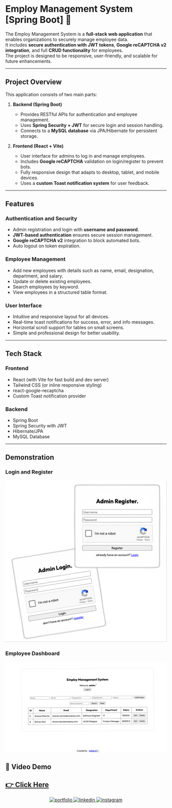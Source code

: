 # Employ Management System [Spring Boot] 🌱

 
The Employ Management System is a **full-stack web application** that enables organizations to securely manage employee data.  
It includes **secure authentication with JWT tokens**, **Google reCAPTCHA v2 integration**, and full **CRUD functionality** for employees.  
The project is designed to be responsive, user-friendly, and scalable for future enhancements.

---

## Project Overview

This application consists of two main parts:

1. **Backend (Spring Boot)**
   - Provides RESTful APIs for authentication and employee management.
   - Uses **Spring Security + JWT** for secure login and session handling.
   - Connects to a **MySQL database** via JPA/Hibernate for persistent storage.

2. **Frontend (React + Vite)**
   - User interface for admins to log in and manage employees.
   - Includes **Google reCAPTCHA** validation on login/register to prevent bots.
   - Fully responsive design that adapts to desktop, tablet, and mobile devices.
   - Uses a **custom Toast notification system** for user feedback.

---

## Features

### Authentication and Security
- Admin registration and login with **username and password**.
- **JWT-based authentication** ensures secure session management.
- **Google reCAPTCHA v2** integration to block automated bots.
- Auto logout on token expiration.

### Employee Management
- Add new employees with details such as name, email, designation, department, and salary.
- Update or delete existing employees.
- Search employees by keyword.
- View employees in a structured table format.

### User Interface
- Intuitive and responsive layout for all devices.
- Real-time toast notifications for success, error, and info messages.
- Horizontal scroll support for tables on small screens.
- Simple and professional design for better usability.

---

## Tech Stack

### Frontend
- React (with Vite for fast build and dev server)
- Tailwind CSS (or inline responsive styling)
- react-google-recaptcha
- Custom Toast notification provider

### Backend
- Spring Boot
- Spring Security with JWT
- Hibernate/JPA
- MySQL Database

---
## Demonstration

### Login and Register
![Login Page](https://raw.githubusercontent.com/debapriyo007/EMS-using-java/refs/heads/main/frontend-using-react/src/assets/demo-sc/Login_And_Register.jpg)

### Employee Dashboard
![Dashboard](https://raw.githubusercontent.com/debapriyo007/EMS-using-java/refs/heads/main/frontend-using-react/src/assets/demo-sc/Dashboard.jpg)


## 🎥 Video Demo
## [👉 Click Here ](https://youtu.be/rP7KPlEwFPo)


<p align="center">
  <a href="https://katherineoelsner.com/">
    <img src="https://img.shields.io/badge/my_portfolio-000?style=for-the-badge&logo=ko-fi&logoColor=white" alt="portfolio"/>
  </a>
  <a href="https://www.linkedin.com/">
    <img src="https://img.shields.io/badge/linkedin-0A66C2?style=for-the-badge&logo=linkedin&logoColor=white" alt="linkedin"/>
  </a>
  <a href="https://instagram.com/">
    <img src="https://img.shields.io/badge/instagram-E4405F?style=for-the-badge&logo=instagram&logoColor=white" alt="instagram"/>
  </a>
</p>





